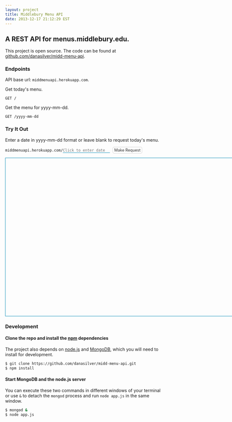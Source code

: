 ```yaml
---
layout: project
title: Middlebury Menu API
date: 2013-12-17 21:12:29 EST
---
```


## A REST API for menus.middlebury.edu.

This project is open source.  The code can be found at [github.com/danasilver/midd-menu-api](https://github.com/danasilver/midd-menu-api).

### Endpoints

API base url: `middmenuapi.herokuapp.com`.

Get today's menu.

```
GET /
```

Get the menu for yyyy-mm-dd.

```
GET /yyyy-mm-dd
```

### Try It Out

<style>
input[type="text"] {
  font-family: inherit;
  font-size: inherit;
  background-color: inherit;
  border: none;
  color: inherit;
  border-bottom: 1px solid #0086b3;
  padding: inherit;
}
input[type="submit"] {
  color: #333;
  background-color: #fff;
  margin-left: 5px;
  display: inline-block;
  padding: 2px 4px;
  font-size: 90%;
  font-family: inherit;
  text-align: center;
  cursor: pointer;
  border: 1px solid #ccc;
  border-radius: 4px;
}
input[type="submit"]:hover {
  background-color: #f2f2f2;
}
input:active,
input:focus {
  outline: none;
}
#output {
  height: 500px;
  width: 828px;
  border: 1px solid #0086b3;
  margin-top: 10px;
  overflow: scroll;
  padding: 5px;
}
</style>

<form>
<p>Enter a date in yyyy-mm-dd format or leave blank to request today's menu.</p>
<code>middmenuapi.herokuapp.com/<input type="text" name="date" placeholder="Click to enter date"></code>
<input type="submit" value="Make Request">
</form>
<pre id="output"></pre>

<script>
function requestMenu(date) {
  var xhr = new XMLHttpRequest;
  xhr.open("GET", "//middmenuapi.herokuapp.com/" + date);
  xhr.onload = loadMenu;
  xhr.send();
}

function loadMenu(response) {
  var string = response.target.responseText,
  json = JSON.parse(string),
  formattedString = JSON.stringify(json, null, 2)

  document.getElementById("output").innerHTML = formattedString;
}

var form = document.querySelector("form");
form.addEventListener("submit", function(e) {
  e.preventDefault();
  var date = document.querySelector("input[name='date']").value;

  if (/^\d{4}-\d{2}-\d{2}$/.test(date) || date === "") {
    requestMenu(date)
  }
  else {
    var errorMessage = "Proper date format is yyyy-mm-dd."
    document.getElementById("output").innerHTML = errorMessage;
  }
}, true);

requestMenu("");
</script>

### Development

#### Clone the repo and install the [npm] dependencies

The project also depends on [node.js] and [MongoDB], which you will need to install for development.

```sh
$ git clone https://github.com/danasilver/midd-menu-api.git
$ npm install
```

#### Start MongoDB and the node.js server

You can execute these two commands in different windows of your terminal or use `&` to detach the `mongod` process and run `node app.js` in the same window.

```sh
$ mongod &
$ node app.js
```

[npm]: https://npmjs.org/
[node.js]: http://nodejs.org/
[MongoDB]: http://www.mongodb.org/